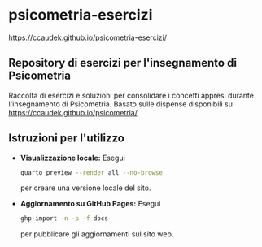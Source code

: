 # psicometria-esercizi

https://ccaudek.github.io/psicometria-esercizi/

## Repository di esercizi per l'insegnamento di Psicometria

Raccolta di esercizi e soluzioni per consolidare i concetti appresi durante l'insegnamento di Psicometria. Basato sulle dispense disponibili su <https://ccaudek.github.io/psicometria/>.

## Istruzioni per l'utilizzo

- **Visualizzazione locale:** Esegui

    ```bash
    quarto preview --render all --no-browse
    ```

    per creare una versione locale del sito.

- **Aggiornamento su GitHub Pages:** Esegui

    ```bash
    ghp-import -n -p -f docs
    ```

    per pubblicare gli aggiornamenti sul sito web.
